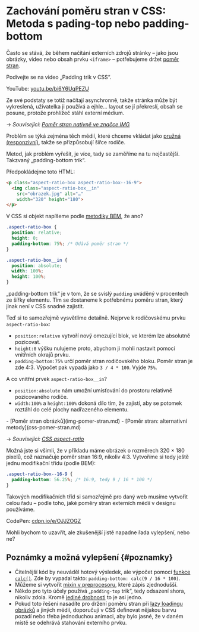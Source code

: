 # Zachování poměru stran v CSS: Metoda s pading-top nebo padding-bottom

Často se stává, že během načítání externích zdrojů stránky – jako jsou obrázky, video nebo obsah prvku `<iframe>` – potřebujeme držet [poměr stran](css-pomer-stran.md).

Podívejte se na video „Padding trik v CSS“.

YouTube: [youtu.be/bi6Y6UqPEZU](https://www.youtube.com/watch?v=bi6Y6UqPEZU)

Ze své podstaty se totiž načítají asynchronně, takže stránka může být vykreslená, uživatelka ji používá a ejhle… layout se jí překreslí, obsah se posune, protože prohlížeč stáhl externí médium.

→ *Související: [Poměr stran nativně ve značce IMG](img-pomer-stran.md)*

Problém se týká zejména těch médií, které chceme vkládat jako [pružná (responzivní)](pruzna-media.md), takže se přizpůsobují šířce rodiče.

Metod, jak problém vyřešit, je více, tady se zaměříme na tu nejčastější. Takzvaný „padding-bottom trik“.

Předpokládejme toto HTML:

```html
<p class="aspect-ratio-box aspect-ratio-box--16-9">
  <img class="aspect-ratio-box__in"
    src="obrazek.jpg" alt="…"
    width="320" height="180">
</p>
```

V CSS si objekt napíšeme podle [metodiky BEM](bem.md), že ano?

```css
.aspect-ratio-box {
  position: relative;
  height: 0;
  padding-bottom: 75%; /* Udává poměr stran */
}

.aspect-ratio-box__in {
  position: absolute;
  width: 100%;
  height: 100%;
}
```

„padding-bottom trik“ je v tom, že se svislý `padding` uváděný v procentech ze šířky elementu. Tím se dostaneme k potřebnému poměru stran, který jinak není v CSS snadné zajistit.

<!-- AdSnippet -->

Teď si to samozřejmě vysvětlíme detailně. Nejprve k rodičovskému prvku `aspect-ratio-box`:

- `position:relative` vytvoří nový omezující blok, ve kterém lze absolutně pozicovat.
- `height:0` výšku nulujeme proto, abychom ji mohli nastavit pomocí vnitřních okrajů prvku.
- `padding-bottom:75%` určí poměr stran rodičovského bloku. Poměr stran je zde 4:3. Výpočet pak vypadá jako `3 / 4 * 100`. Vyjde `75%`.

A co vnitřní prvek `aspect-ratio-box__in`?

- `position:absolute` nám umožní umísťování do prostoru relativně pozicovaného rodiče.
- `width:100%` a `height:100%` dokoná dílo tím, že zajistí, aby se potomek roztáhl do celé plochy nadřazeného elementu.

<div class="related" markdown="1">
- [Poměr stran obrázků](img-pomer-stran.md)
- [Poměr stran: alternativní metody](css-pomer-stran.md)
</div>

→ *Související: [CSS aspect-ratio](css-aspect-ratio.md)*

Možná jste si všimli, že v příkladu máme obrázek o rozměrech 320 × 180 pixelů, což naznačuje poměr stran 16:9, nikoliv 4:3. Vytvoříme si tedy ještě jednu modifikační třídu (podle BEM):

```css
.aspect-ratio-box--16-9 {
  padding-bottom: 56.25%; /* 16:9, tedy 9 / 16 * 100 */
}
```

Takových modifikačních tříd si samozřejmě pro daný web musíme vytvořit celou řadu – podle toho, jaké poměry stran externích médií v designu používáme.

CodePen: [cdpn.io/e/OJJZOGZ](https://codepen.io/machal/pen/OJJZOGZ?editors=1100)

Mohli bychom to uzavřít, ale zkušenější jistě napadne řada vylepšení, nebo ne?

## Poznámky a možná vylepšení {#poznamky}

- Čitelnější kód by neuváděl hotový výsledek, ale výpočet pomocí [funkce `calc()`](css3-calc.md). Zde by vypadal takto: `padding-bottom: calc(9 / 16 * 100)`.
- Můžeme si vytvořit [mixin v preprocesoru](https://www.vzhurudolu.cz/blog/13-css-preprocesory-2), které zápis zjednodušší.
- Někdo pro tyto účely používá „`padding-top` trik“, tedy odsazení shora, nikoliv zdola. Kromě [jediné drobnosti](https://www.facebook.com/groups/frontendisti/permalink/2301797503365094/?comment_id=2305102236367954) to je asi jedno.
- Pokud toto řešení nasadíte pro držení poměru stran při [lazy loadingu obrázků](lazy-loading-obrazku.md) a jiných médií, doporučuji v CSS definovat nějakou barvu pozadí nebo třeba jednoduchou animaci, aby bylo jasné, že v daném místě se odehrává stahování externího prvku.

<!-- AdSnippet -->
